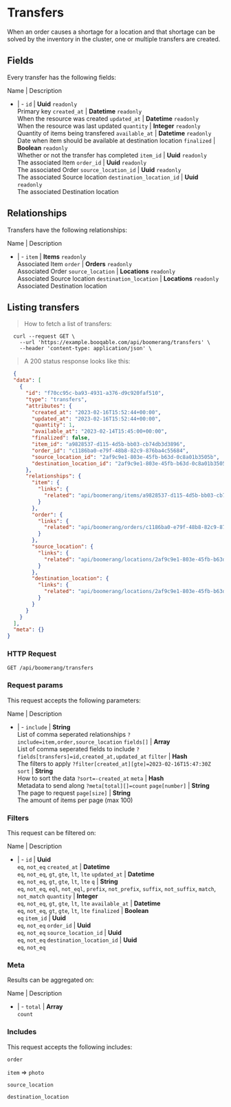 # Transfers

When an order causes a shortage for a location and that shortage can be solved by the inventory in the cluster, one or multiple transfers are created.

## Fields
Every transfer has the following fields:

Name | Description
- | -
`id` | **Uuid** `readonly`<br>Primary key
`created_at` | **Datetime** `readonly`<br>When the resource was created
`updated_at` | **Datetime** `readonly`<br>When the resource was last updated
`quantity` | **Integer** `readonly`<br>Quantity of items being transfered
`available_at` | **Datetime** `readonly`<br>Date when item should be available at destination location
`finalized` | **Boolean** `readonly`<br>Whether or not the transfer has completed
`item_id` | **Uuid** `readonly`<br>The associated Item
`order_id` | **Uuid** `readonly`<br>The associated Order
`source_location_id` | **Uuid** `readonly`<br>The associated Source location
`destination_location_id` | **Uuid** `readonly`<br>The associated Destination location


## Relationships
Transfers have the following relationships:

Name | Description
- | -
`item` | **Items** `readonly`<br>Associated Item
`order` | **Orders** `readonly`<br>Associated Order
`source_location` | **Locations** `readonly`<br>Associated Source location
`destination_location` | **Locations** `readonly`<br>Associated Destination location


## Listing transfers



> How to fetch a list of transfers:

```shell
  curl --request GET \
    --url 'https://example.booqable.com/api/boomerang/transfers' \
    --header 'content-type: application/json' \
```

> A 200 status response looks like this:

```json
  {
  "data": [
    {
      "id": "f70cc95c-ba93-4931-a376-d9c920faf510",
      "type": "transfers",
      "attributes": {
        "created_at": "2023-02-16T15:52:44+00:00",
        "updated_at": "2023-02-16T15:52:44+00:00",
        "quantity": 1,
        "available_at": "2023-02-14T15:45:00+00:00",
        "finalized": false,
        "item_id": "a9828537-d115-4d5b-bb03-cb74db3d3896",
        "order_id": "c1186ba0-e79f-48b8-82c9-876ba4c55684",
        "source_location_id": "2af9c9e1-803e-45fb-b63d-0c8a01b3505b",
        "destination_location_id": "2af9c9e1-803e-45fb-b63d-0c8a01b3505b"
      },
      "relationships": {
        "item": {
          "links": {
            "related": "api/boomerang/items/a9828537-d115-4d5b-bb03-cb74db3d3896"
          }
        },
        "order": {
          "links": {
            "related": "api/boomerang/orders/c1186ba0-e79f-48b8-82c9-876ba4c55684"
          }
        },
        "source_location": {
          "links": {
            "related": "api/boomerang/locations/2af9c9e1-803e-45fb-b63d-0c8a01b3505b"
          }
        },
        "destination_location": {
          "links": {
            "related": "api/boomerang/locations/2af9c9e1-803e-45fb-b63d-0c8a01b3505b"
          }
        }
      }
    }
  ],
  "meta": {}
}
```

### HTTP Request

`GET /api/boomerang/transfers`

### Request params

This request accepts the following parameters:

Name | Description
- | -
`include` | **String** <br>List of comma seperated relationships `?include=item,order,source_location`
`fields[]` | **Array** <br>List of comma seperated fields to include `?fields[transfers]=id,created_at,updated_at`
`filter` | **Hash** <br>The filters to apply `?filter[created_at][gte]=2023-02-16T15:47:30Z`
`sort` | **String** <br>How to sort the data `?sort=-created_at`
`meta` | **Hash** <br>Metadata to send along `?meta[total][]=count`
`page[number]` | **String** <br>The page to request
`page[size]` | **String** <br>The amount of items per page (max 100)


### Filters

This request can be filtered on:

Name | Description
- | -
`id` | **Uuid** <br>`eq`, `not_eq`
`created_at` | **Datetime** <br>`eq`, `not_eq`, `gt`, `gte`, `lt`, `lte`
`updated_at` | **Datetime** <br>`eq`, `not_eq`, `gt`, `gte`, `lt`, `lte`
`q` | **String** <br>`eq`, `not_eq`, `eql`, `not_eql`, `prefix`, `not_prefix`, `suffix`, `not_suffix`, `match`, `not_match`
`quantity` | **Integer** <br>`eq`, `not_eq`, `gt`, `gte`, `lt`, `lte`
`available_at` | **Datetime** <br>`eq`, `not_eq`, `gt`, `gte`, `lt`, `lte`
`finalized` | **Boolean** <br>`eq`
`item_id` | **Uuid** <br>`eq`, `not_eq`
`order_id` | **Uuid** <br>`eq`, `not_eq`
`source_location_id` | **Uuid** <br>`eq`, `not_eq`
`destination_location_id` | **Uuid** <br>`eq`, `not_eq`


### Meta

Results can be aggregated on:

Name | Description
- | -
`total` | **Array** <br>`count`


### Includes

This request accepts the following includes:

`order`


`item` => 
`photo`




`source_location`


`destination_location`






